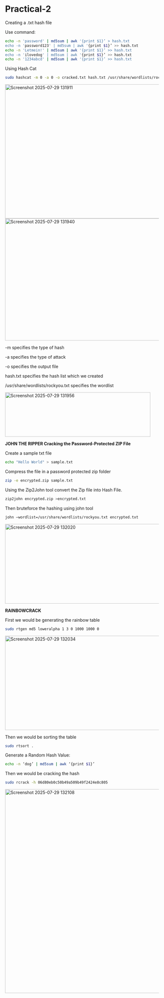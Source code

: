 # Practical-2
Creating a .txt hash file 

Use command:

```bash
echo -n 'password' | md5sum | awk '{print $1}’ > hash.txt
echo -n 'password123' | md5sum | awk '{print $1}’ >> hash.txt
echo -n 'Letmein!' | md5sum | awk '{print $1}’ >> hash.txt
echo -n 'ilovedog' | md5sum | awk '{print $1}’ >> hash.txt
echo -n '1234abcd' | md5sum | awk '{print $1}’ >> hash.txt
```

Using Hash Cat

```bash
sudo hashcat -m 0 -a 0 -o cracked.txt hash.txt /usr/share/wordlists/rockyou.txt

```
<img width="1177" height="438" alt="Screenshot 2025-07-29 131911" src="https://github.com/user-attachments/assets/d5137cdd-3757-4af8-abb8-6c41b6796653" />

<img width="762" height="399" alt="Screenshot 2025-07-29 131940" src="https://github.com/user-attachments/assets/402aa7b5-2f40-42c2-9cb7-4959cec70bbe" />

-m specifies the type of hash 

-a specifies the type of attack

-o specifies the output file 

hash.txt specifies the hash list which we created

/usr/share/wordlists/rockyou.txt specifies the wordlist

<img width="476" height="145" alt="Screenshot 2025-07-29 131956" src="https://github.com/user-attachments/assets/2b7f52cd-01b5-4eae-a937-bae6473a70d4" />


**JOHN THE RIPPER
Cracking the Password-Protected ZIP File**

Create a sample txt file

```bash
echo "Hello World" > sample.txt
```

Compress the file in a password protected zip folder

```bash
zip -e encrypted.zip sample.txt
```

Using the Zip2John tool convert the Zip file into Hash File.

```bash
zip2john encrypted.zip >encrypted.txt  
```

Then bruteforce the hashing using john tool

```bash
john —wordlist=/usr/share/wordlists/rockyou.txt encrypted.txt

```

<img width="1145" height="260" alt="Screenshot 2025-07-29 132020" src="https://github.com/user-attachments/assets/caf81900-779f-42d3-802f-f2099dee48ed" />


**RAINBOWCRACK**

First we would be generating the rainbow table

```bash
sudo rtgen md5 loweralpha 1 3 0 1000 1000 0

```
<img width="906" height="308" alt="Screenshot 2025-07-29 132034" src="https://github.com/user-attachments/assets/d4725f2d-ab58-4330-a604-055fe9a524e3" />


Then we would be sorting the table

```bash
sudo rtsort .
```

Generate a Random Hash Value:

```bash
echo -n ‘dog’ | md5sum | awk ‘{print $1}’
```

Then we would be cracking the hash

```bash
sudo rcrack -h 06d80eb0c50b49a509b49f2424e8c805

```
<img width="769" height="666" alt="Screenshot 2025-07-29 132108" src="https://github.com/user-attachments/assets/fea3b54c-d967-4346-af39-9ad98530e083" />

